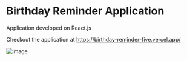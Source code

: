 # Birthday Reminder Application

Application developed on React.js

Checkout the application at https://birthday-reminder-five.vercel.app/

![image](https://user-images.githubusercontent.com/107784718/182544060-1d5fec5d-2a75-4122-b6e5-7d5269527b3b.png)




